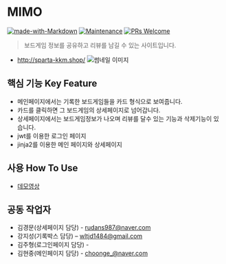 
# MIMO
[![made-with-Markdown](https://img.shields.io/badge/Made%20with-Markdown-1f425f.svg)](http://commonmark.org)
[![Maintenance](https://img.shields.io/badge/Maintained%3F-yes-green.svg)](https://github.com/ohahohah/readme-template/graphs/commit-activity) 
[![PRs Welcome](https://img.shields.io/badge/PRs-welcome-brightgreen.svg?style=flat-square)](http://makeapullrequest.com)



> 보드게임 정보를 공유하고 리뷰를 남길 수 있는 사이트입니다.
- http://sparta-kkm.shop/
![썸네일 이미지](https://user-images.githubusercontent.com/97393364/179380936-3915c2b7-b962-459c-be64-13a0b0e6ff98.png)


## 핵심 기능  Key Feature
-  메인페이지에서는 기록한 보드게임들을 카드 형식으로 보여줍니다.
-  카드를 클릭하면 그 보드게임의 상세페이지로 넘어갑니다.
- 상세페이지에서는 보드게임정보가 나오며 리뷰를 달수 있는 기능과 삭제기능이 있습니다.
- jwt를 이용한 로그인 페이지
- jinja2를 이용한 메인 페이지와 상세페이지

## 사용 How To Use
- [데모영상](https://youtu.be/pTGjYsJ85dI)



## 공동 작업자
- 김경문(상세페이지 담당) - <rudans987@naver.com>
- 강지성(기록박스 담당) – <wltjd1484@gmail.com>  
- 김주형(로그인페이지 담당) - 
- 김현중(메인페이지 담당) - <choonge_@naver.com>
